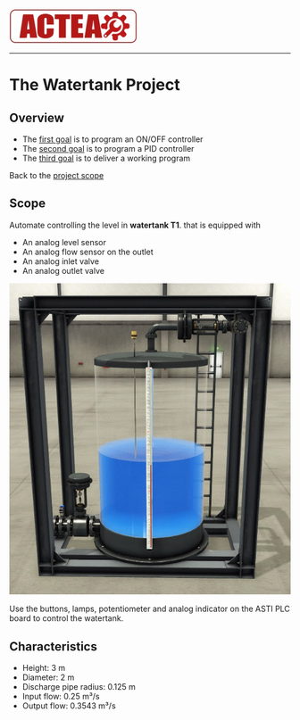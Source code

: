 
![ACTEA](../Logo_ACTEA_2.jpg)
_____________________________________
# The Watertank Project
## Overview
-   The [first goal](Ex04/Subchapter04_1.md) is to program an ON/OFF controller
-   The [second goal](Ex04/Subchapter04_2.md) is to program a PID controller
-   The [third goal](Ex04/Subchapter04_3.md) is to deliver a working program

Back to the [project scope](Ex04/Subchapter04.md)

## Scope

Automate controlling the level in **watertank T1**. that is equipped with
- An analog level sensor
- An analog flow sensor on the outlet
- An analog inlet valve
- An analog outlet valve

![Procedure element ON OFF](../Ex04/Images/scope.jpg)

Use the buttons, lamps, potentiometer and analog indicator on the ASTI PLC board to control the watertank.

## Characteristics
- Height: 3 m
- Diameter: 2 m
- Discharge pipe radius: 0.125 m
- Input flow: 0.25 m³/s
- Output flow: 0.3543 m³/s
